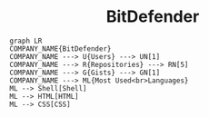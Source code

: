 <h1 align="center">BitDefender</h1>

```mermaid
graph LR
COMPANY_NAME{BitDefender}
COMPANY_NAME ---> U{Users} ---> UN[1]
COMPANY_NAME ---> R{Repositories} ---> RN[5]
COMPANY_NAME ---> G{Gists} ---> GN[1]
COMPANY_NAME ---> ML{Most Used<br>Languages}
ML --> Shell[Shell]
ML --> HTML[HTML]
ML --> CSS[CSS]
```
